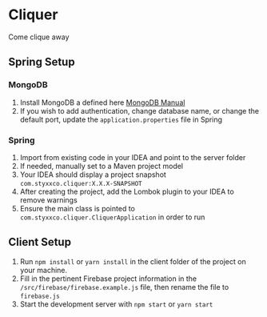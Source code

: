 # Cliquer
Come clique away

## Spring Setup
### MongoDB
1. Install MongoDB a defined here [MongoDB Manual](https://docs.mongodb.com/manual/installation/ "MongoDB Installation Manual")
2. If you wish to add authentication, change database name, or change the default port, update the `application.properties` file in Spring
### Spring
1. Import from existing code in your IDEA and point to the server folder
2. If needed, manually set to a Maven project model
3. Your IDEA should display a project snapshot `com.styxxco.cliquer:X.X.X-SNAPSHOT`
4. After creating the project, add the Lombok plugin to your IDEA to remove warnings
5. Ensure the main class is pointed to `com.styxxco.cliquer.CliquerApplication` in order to run

## Client Setup
1. Run `npm install` or `yarn install` in the client folder of the project on your machine.
2. Fill in the pertinent Firebase project information in the `/src/firebase/firebase.example.js` file, then rename the file to `firebase.js`
3. Start the development server with `npm start` or `yarn start`